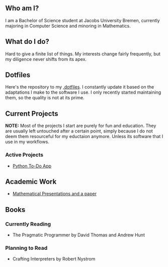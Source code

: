 <!--START_SECTION:waka-->
<!--END_SECTION:waka-->

## Who am I?
I am a Bachelor of Science student at Jacobs University Bremen, currently majoring in Computer Science and minoring in Mathematics.

## What do I do?
Hard to give a finite list of things. My interests change fairly frequently, but my diligence never shifts from its apex.

## Dotfiles
Here's the repository to my [.dotfiles](https://github.com/Renzum/.dotfiles). I constantly update it based on the adaptations I make to the software I use.
I only recently started maintaining them, so the quality is not at its prime.

## Current Projects
__NOTE:__ Most of the projects I start are purely for fun and education. They are usually left untouched after a certain point, simply because I do not deem them resourceful for my eductaion anymore. Unless its software that I use in my workflows.
### Active Projects
* [Python To-Do App](https://github.com/Renzum/To-Do)

## Academic Work
* [Mathematical Presentations and a paper](https://github.com/Renzum/Undergraduate-Mathematical-Seminar)
## Books
### Currently Reading
* The Pragmatic Programmer by David Thomas and Andrew Hunt

### Planning to Read
* Crafting Interpreters by Robert Nystrom
